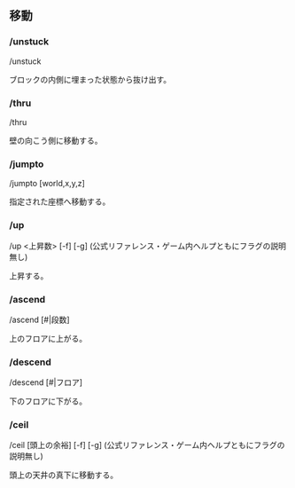 ## 移動

### /unstuck

/unstuck

ブロックの内側に埋まった状態から抜け出す。

### /thru

/thru

壁の向こう側に移動する。

### /jumpto

/jumpto [world,x,y,z]

指定された座標へ移動する。

### /up

/up <上昇数> [-f] [-g]
(公式リファレンス・ゲーム内ヘルプともにフラグの説明無し)

上昇する。

### /ascend

/ascend [#|段数]

上のフロアに上がる。

### /descend

/descend [#|フロア]

下のフロアに下がる。

### /ceil

/ceil [頭上の余裕] [-f] [-g]
(公式リファレンス・ゲーム内ヘルプともにフラグの説明無し)

頭上の天井の真下に移動する。